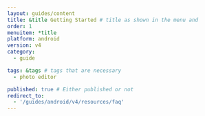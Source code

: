 ```yaml
---
layout: guides/content
title: &title Getting Started # title as shown in the menu and 
order: 1
menuitem: *title
platform: android
version: v4
category: 
  - guide

tags: &tags # tags that are necessary
  - photo editor 

published: true # Either published or not 
redirect_to:
  - '/guides/android/v4/resources/faq'
---
```

